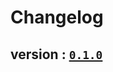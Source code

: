 # Changelog

## version : [`0.1.0`](https://github.com/foxnet-git/sandfox-node/releases/tag/v0.1.0)



